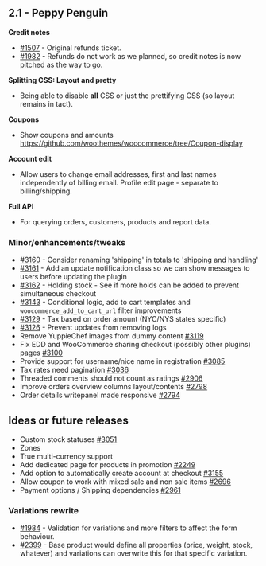 ## 2.1 - Peppy Penguin

**Credit notes**

* [#1507](https://github.com/woothemes/woocommerce/issues/1507) - Original refunds ticket.
* [#1982](https://github.com/woothemes/woocommerce/issues/1982) - Refunds do not work as we planned, so credit notes is now pitched as the way to go.

**Splitting CSS: Layout and pretty**

* Being able to disable **all** CSS or just the prettifying CSS (so layout remains in tact). 

**Coupons**

* Show coupons and amounts https://github.com/woothemes/woocommerce/tree/Coupon-display

**Account edit**

* Allow users to change email addresses, first and last names independently of billing email. Profile edit page - separate to billing/shipping.

**Full API**

* For querying orders, customers, products and report data.

### Minor/enhancements/tweaks

* [#3160](https://github.com/woothemes/woocommerce/issues/3160) - Consider renaming 'shipping' in totals to 'shipping and handling'
* [#3161](https://github.com/woothemes/woocommerce/issues/3161) - Add an update notification class so we can show messages to users before updating the plugin
* [#3162](https://github.com/woothemes/woocommerce/issues/3162) - Holding stock - See if more holds can be added to prevent simultaneous checkout
* [#3143](https://github.com/woothemes/woocommerce/issues/3143) - Conditional logic, add to cart templates and `woocommerce_add_to_cart_url` filter improvements
* [#3129](https://github.com/woothemes/woocommerce/issues/3129) - Tax based on order amount (NYC/NYS states specific)
* [#3126](https://github.com/woothemes/woocommerce/issues/3126) - Prevent updates from removing logs
* Remove YuppieChef images from dummy content [#3119](https://github.com/woothemes/woocommerce/issues/3119)
* Fix EDD and WooCommerce sharing checkout (possibly other plugins) pages [#3100](https://github.com/woothemes/woocommerce/issues/3100)
* Provide support for username/nice name in registration [#3085](https://github.com/woothemes/woocommerce/issues/3085)
* Tax rates need pagination [#3036](https://github.com/woothemes/woocommerce/issues/3036)
* Threaded comments should not count as ratings [#2906](https://github.com/woothemes/woocommerce/issues/2906)
* Improve orders overview columns layout/contents [#2798](https://github.com/woothemes/woocommerce/issues/2798)
* Order details writepanel made responsive [#2794](https://github.com/woothemes/woocommerce/issues/2794)

## Ideas or future releases

- Custom stock statuses [#3051](https://github.com/woothemes/woocommerce/issues/3051)
- Zones
- True multi-currency support
- Add dedicated page for products in promotion [#2249](https://github.com/woothemes/woocommerce/issues/2249)
- Add option to automatically create account at checkout [#3155](https://github.com/woothemes/woocommerce/issues/3155)
- Allow coupon to work with mixed sale and non sale items [#2696](https://github.com/woothemes/woocommerce/issues/2696)
- Payment options / Shipping dependencies [#2961](https://github.com/woothemes/woocommerce/issues/2961)

### Variations rewrite

* [#1984](https://github.com/woothemes/woocommerce/issues/1984) - Validation for variations and more filters to affect the form behaviour.
* [#2399](https://github.com/woothemes/woocommerce/issues/2399) - Base product would define all properties (price, weight, stock, whatever) and variations can overwrite this for that specific variation.